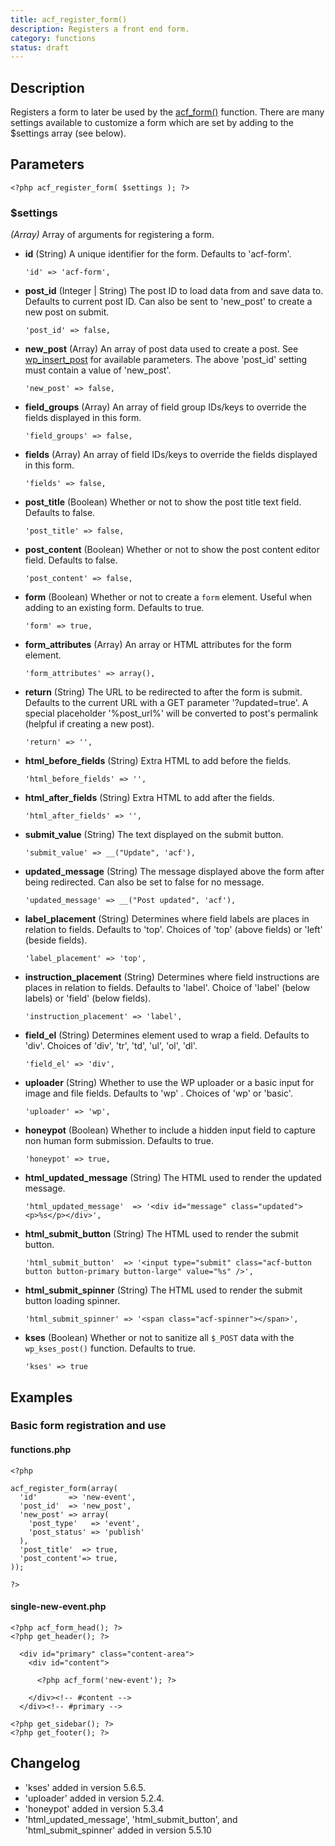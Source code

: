 ```yaml
---
title: acf_register_form()
description: Registers a front end form.
category: functions
status: draft
---
```


## Description
Registers a form to later be used by the [acf_form()](https://www.advancedcustomfields.com/resources/acf_form/) function. There are many settings available to customize a form which are set by adding to the $settings array (see below).

## Parameters
```
<?php acf_register_form( $settings ); ?>
```

### $settings
*(Array)* Array of arguments for registering a form.
- **id**
  (String) A unique identifier for the form. Defaults to 'acf-form'.
  ```
  'id' => 'acf-form',
  ```
 
- **post_id**
  (Integer | String) The post ID to load data from and save data to. Defaults to current post ID. Can also be sent to 'new_post' to create a new post on submit.
  ```
  'post_id' => false,
  ```
 
- **new_post**
  (Array) An array of post data used to create a post. See [wp_insert_post](https://developer.wordpress.org/reference/functions/wp_insert_post/) for available parameters.
  The above 'post_id' setting must contain a value of 'new_post'.
  ```
  'new_post' => false,
  ```
 
- **field_groups**
  (Array) An array of field group IDs/keys to override the fields displayed in this form.
  ```
  'field_groups' => false,
  ```
 
- **fields**
  (Array) An array of field IDs/keys to override the fields displayed in this form.
  ```
  'fields' => false,
  ```
 
- **post_title**
  (Boolean) Whether or not to show the post title text field. Defaults to false.
  ```
  'post_title' => false,
  ```
 
- **post_content**
  (Boolean) Whether or not to show the post content editor field. Defaults to false.
  ```
  'post_content' => false,
  ```
 
- **form**
  (Boolean) Whether or not to create a `form` element. Useful when adding to an existing form. Defaults to true.
  ```
  'form' => true,
  ```
 
- **form_attributes**
  (Array) An array or HTML attributes for the form element.
  ```
  'form_attributes' => array(),
  ```
 
- **return**
  (String) The URL to be redirected to after the form is submit. Defaults to the current URL with a GET parameter '?updated=true'.
  A special placeholder '%post_url%' will be converted to post's permalink (helpful if creating a new post).
  ```
  'return' => '',
  ```
 
- **html_before_fields**
  (String) Extra HTML to add before the fields.
  ```
  'html_before_fields' => '',
  ```
 
- **html_after_fields**
  (String) Extra HTML to add after the fields.
  ```
  'html_after_fields' => '',
  ```
 
- **submit_value**
  (String) The text displayed on the submit button.
  ```
  'submit_value' => __("Update", 'acf'),
  ```
 
- **updated_message**
  (String) The message displayed above the form after being redirected. Can also be set to false for no message.
  ```
  'updated_message' => __("Post updated", 'acf'),
  ```
 
- **label_placement**
  (String) Determines where field labels are places in relation to fields. Defaults to 'top'.
  Choices of 'top' (above fields) or 'left' (beside fields).
  ```
  'label_placement' => 'top',
  ```
 
- **instruction_placement**
  (String) Determines where field instructions are places in relation to fields. Defaults to 'label'.
  Choice of 'label' (below labels) or 'field' (below fields).
  ```
  'instruction_placement' => 'label',
  ```
 
- **field_el**
  (String) Determines element used to wrap a field. Defaults to 'div'.
  Choices of 'div', 'tr', 'td', 'ul', 'ol', 'dl'.
  ```
  'field_el' => 'div',
  ```
 
- **uploader**
  (String) Whether to use the WP uploader or a basic input for image and file fields. Defaults to 'wp' .
  Choices of 'wp' or 'basic'.
  ```
  'uploader' => 'wp',
  ```
 
- **honeypot**
  (Boolean) Whether to include a hidden input field to capture non human form submission. Defaults to true.
  ```
  'honeypot' => true,
  ```
 
- **html_updated_message**
  (String) The HTML used to render the updated message.
  ```
  'html_updated_message'  => '<div id="message" class="updated"><p>%s</p></div>',
  ```
 
- **html_submit_button**
  (String) The HTML used to render the submit button.
  ```
  'html_submit_button'  => '<input type="submit" class="acf-button button button-primary button-large" value="%s" />',
  ```
 
- **html_submit_spinner**
  (String) The HTML used to render the submit button loading spinner.
  ```
  'html_submit_spinner' => '<span class="acf-spinner"></span>',
  ```
 
- **kses**
  (Boolean) Whether or not to sanitize all `$_POST` data with the `wp_kses_post()` function. Defaults to true.
  ```
  'kses' => true
  ```
 
## Examples

### Basic form registration and use

#### functions.php
```
<?php

acf_register_form(array(
  'id'       => 'new-event',
  'post_id'  => 'new_post',
  'new_post' => array(
    'post_type'   => 'event',
    'post_status' => 'publish'
  ),
  'post_title'  => true,
  'post_content'=> true,
));

?>
```

#### single-new-event.php
```
<?php acf_form_head(); ?>
<?php get_header(); ?>

  <div id="primary" class="content-area">
    <div id="content">

      <?php acf_form('new-event'); ?>

    </div><!-- #content -->
  </div><!-- #primary -->

<?php get_sidebar(); ?>
<?php get_footer(); ?>
```

## Changelog
- 'kses' added in version 5.6.5.
- 'uploader' added in version 5.2.4.
- 'honeypot' added in version 5.3.4
- 'html_updated_message', 'html_submit_button', and 'html_submit_spinner' added in version 5.5.10

